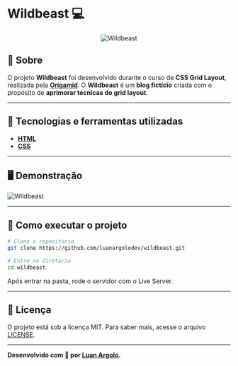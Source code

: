 <h1>Wildbeast 💻</h1>
<p align="center">
	<img src="https://camo.githubusercontent.com/075cdb02b6a1d0767b148a4cfc035fcb0120c4e377dd1c7a30e07f2eef159171/68747470733a2f2f692e696d6775722e636f6d2f6b646863476a6b2e706e67" alt="Wildbeast" title="Wildbeast">
</p>

## 📖 Sobre

<p>
O projeto <b>Wildbeast</b> foi desenvolvido durante o curso de <b>CSS Grid Layout</b>, realizada pela <b><a href="https://origamid.com">Origamid</a></b>. O <b>Wildbeast</b> é um <b>blog fictício</b> criada com o propósito de <b>aprimorar técnicas do grid layout</b>.
</p>

---

## 🚀 Tecnologias e ferramentas utilizadas

- **[HTML](https://developer.mozilla.org/pt-BR/docs/Web/HTML)**
- **[CSS](https://developer.mozilla.org/pt-BR/docs/Web/CSS)**

---

## 🖥️ Demonstração

![Wildbeast](https://image.prntscr.com/image/cRHlnpLrSDeY4fPTogO-SQ.png)

---

## 🔧 Como executar o projeto

```bash
# Clone o repositório
git clone https://github.com/luanargolodev/wildbeast.git

# Entre no diretório
cd wildbeast
```

Após entrar na pasta, rode o servidor com o Live Server.

---

## 📝 Licença

O projeto está sob a licença MIT. Para saber mais, acesse o arquivo [LICENSE](https://github.com/devMagno/move.it/blob/main/LICENSE).

---

**Desenvolvido com 💙 por [Luan Argolo](https://github.com/luanargolodev/).**

